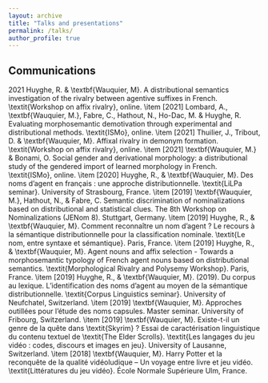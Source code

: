 ```yaml
---
layout: archive
title: "Talks and presentations"
permalink: /talks/
author_profile: true
---
```


Communications
------

2021 Huyghe, R. \& \textbf{Wauquier, M}. A distributional semantics investigation of the rivalry between agentive suffixes in French. \textit{Workshop on affix rivalry}, online.
\item [2021] Lombard, A., \textbf{Wauquier, M.}, Fabre, C., Hathout, N., Ho-Dac, M. \& Huyghe, R. Evaluating morphosemantic demotivation through experimental and distributional methods. \textit{ISMo}, online.
\item [2021] Thuilier, J., Tribout, D. \& \textbf{Wauquier, M}. Affixal rivalry in demonym formation. \textit{Workshop on affix rivalry}, online.
\item [2021] \textbf{Wauquier, M.} \& Bonami, O. Social gender and derivational morphology: a distributional study of the gendered import of learned morphology in French. \textit{ISMo}, online.
\item [2020] Huyghe, R., \& \textbf{Wauquier, M}. Des noms d’agent en français : une approche distributionnelle. \textit{LiLPa seminar}. University of Strasbourg, France.
\item [2019] \textbf{Wauquier, M.}, Hathout, N., \& Fabre, C. Semantic discrimination of nominalizations based on distributional and statistical clues. The 8th Workshop on Nominalizations (JENom 8). Stuttgart,
Germany.
\item [2019] Huyghe, R., \& \textbf{Wauquier, M}. Comment reconnaître un nom d’agent ? Le recours à la
sémantique distributionnelle pour la classification nominale. \textit{Le nom, entre syntaxe et sémantique}. Paris, France.
\item [2019] Huyghe, R., \& \textbf{Wauquier, M}. Agent nouns and affix selection - Towards a morphosemantic typology of French agent nouns based on distributional semantics. \textit{Morphological Rivalry and Polysemy Workshop}. Paris, France.
\item [2019] Huyghe, R., \& \textbf{Wauquier, M}. (2019). Du corpus au lexique. L’identification des noms d’agent au moyen de la sémantique distributionnelle. \textit{Corpus Linguistics seminar}. University of
Neufchatel, Switzerland.
\item [2019] \textbf{Wauquier, M}. Approches outillées pour l’étude des noms capsules. Master seminar. University of Fribourg, Switzerland.
\item [2019] \textbf{Wauquier, M}. Existe-t-il un genre de la quête dans \textit{Skyrim} ? Essai de caractérisation linguistique du contenu textuel de \textit{The Elder Scrolls}. \textit{Les langages du jeu vidéo : codes, discours et images en jeu}. University of Lausanne, Switzerland.
\item [2018] \textbf{Wauquier, M}. Harry Potter et la reconquête de la qualité vidéoludique – Un voyage entre livre et jeu vidéo. \textit{Littératures du jeu vidéo}. École Normale Supérieure Ulm, France.
